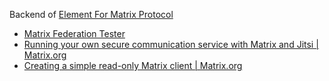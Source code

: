 Backend of [Element For Matrix Protocol](Element%20For%20Matrix%20Protocol.md)

* [Matrix Federation Tester](https://federationtester.matrix.org/)
* [Running your own secure communication service with Matrix and Jitsi | Matrix.org](https://matrix.org/blog/2020/04/06/running-your-own-secure-communication-service-with-matrix-and-jitsi/)
* [Creating a simple read-only Matrix client | Matrix.org](https://matrix.org/docs/guides/creating-a-simple-read-only-matrix-client)
